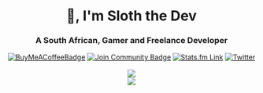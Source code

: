 <h1 align="center">👋, I'm Sloth the Dev</h1>
<h3 align="center">A South African, Gamer and Freelance Developer</h3>

<div align="center">
<a href="https://redirect.sloththe.dev/coffeev"><img src="https://img.shields.io/badge/Buy%20Me%20a%20Coffee-ffdd00?style=for-the-badge&logo=buy-me-a-coffee&logoColor=black" alt="BuyMeACoffeeBadge"/></a>
<a href="https://redirect.sloththe.dev/discord"><img src="https://img.shields.io/badge/Join%20the%20Discord-%237289DA.svg?style=for-the-badge&logo=discord&logoColor=white" alt="Join Community Badge"/></a>
<a href="https://redirect.sloththe.dev/statsfm"><img src="https://img.shields.io/badge/Stats.fm-1ED760?style=for-the-badge&logo=spotify&logoColor=white" alt="Stats.fm Link"/></a>
<a href="https://redirect.sloththe.dev/twitter"><img src="https://img.shields.io/badge/Twitter-%231DA1F2.svg?style=for-the-badge&logo=Twitter&logoColor=white" alt="Twitter"</a>
 
 <br/>
 <br/>
 
<img src="https://github-readme-stats.vercel.app/api/top-langs?username=sloththedev&show_icons=true&locale=en&layout=compact&theme=dark" />
<br/>
<img src="https://github-readme-stats.vercel.app/api?username=sloththedev&show_icons=true&locale=en&theme=dark" />

<!-- ![Github Stats](https://github-readme-stats.vercel.app/api/top-langs?username=michaelrosstarr&show_icons=true&locale=en&layout=compact&theme=radical)
![Github Stats](https://github-readme-stats.vercel.app/api?username=michaelrosstarr&show_icons=true&locale=en&theme=radical) -->

